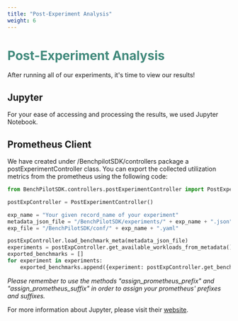 ```yaml
---
title: "Post-Experiment Analysis"
weight: 6
---
```

# <strong style="color: #40897B">Post-Experiment Analysis</strong>
After running all of our experiments, it's time to view our results! 

## Jupyter
For your ease of accessing and processing the results, we used Jupyter Notebook. 

## Prometheus Client
We have created under /BenchpilotSDK/controllers package a postExperimentController class. You can export the collected utilization metrics from the prometheus using the following code:
````python
from BenchPilotSDK.controllers.postExperimentController import PostExperimentController

postExpController = PostExperimentController()

exp_name = "Your given record_name of your experiment"
metadata_json_file = "/BenchPilotSDK/experiments/" + exp_name + ".json"
exp_file = "/BenchPilotSDK/conf/" + exp_name + ".yaml"

postExpController.load_benchmark_meta(metadata_json_file)
experiments = postExpController.get_available_workloads_from_metadata()
exported_benchmarks = []
for experiment in experiments:
    exported_benchmarks.append({experiment: postExpController.get_benchmark_metrics(experiment, export_results_to_csv=True)})
````
*Please remember to use the methods "assign_prometheus_prefix" and "assign_prometheus_suffix" in order to assign your prometheus' prefixes and suffixes.*

For more information about Jupyter, please visit their <a href="https://jupyter.org/">website</a>.